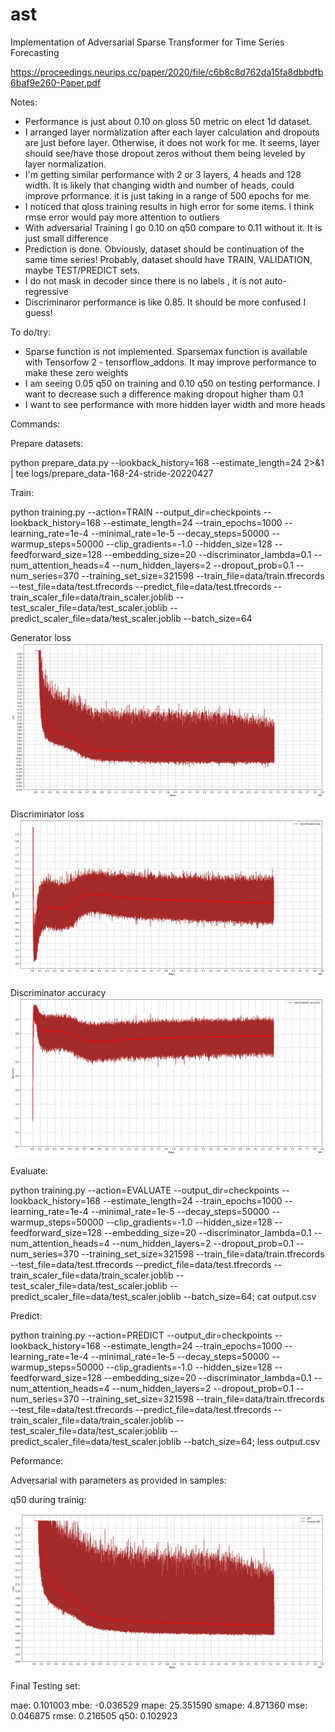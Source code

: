 # ast
Implementation of Adversarial Sparse Transformer for Time Series Forecasting

https://proceedings.neurips.cc/paper/2020/file/c6b8c8d762da15fa8dbbdfb6baf9e260-Paper.pdf

Notes:

- Performance is just about 0.10 on gloss 50 metric on elect 1d dataset.
- I arranged layer normalization after each layer calculation and dropouts are just before layer. Otherwise, it does not work for me. It seems, layer should see/have those dropout zeros without them being leveled by layer normalization.
- I'm getting similar performance with 2 or 3 layers, 4 heads and 128 width. It is likely that changing width and number of heads, could improve prformance. it is just taking in a range of 500 epochs for me.
- I noticed that qloss training results in high error for some items. I think rmse error would pay more attention to outliers
- With adversarial Training I go 0.10 on q50 compare to 0.11 without it. It is just small difference 
- Prediction is done. Obviously, dataset should be continuation of the same time series! Probably, dataset should have TRAIN, VALIDATION, maybe TEST/PREDICT sets.
- I do not mask in decoder since there is no labels , it is not auto-regressive
- Discriminaror performance is like 0.85. It should be more confused I guess! 

To do/try:
- Sparse function is not implemented. Sparsemax function is available with Tensorfow 2 - tensorflow_addons. It may improve performance to make these zero weights
- I am seeing 0.05 q50 on training and 0.10 q50 on testing performance. I want to decrease such a difference making dropout higher tham 0.1
- I want to see performance with more hidden layer width and more heads

Commands:

Prepare datasets:

python prepare_data.py --lookback_history=168 --estimate_length=24 2>&1 | tee logs/prepare_data-168-24-stride-20220427

Train:

python training.py --action=TRAIN --output_dir=checkpoints --lookback_history=168 --estimate_length=24 --train_epochs=1000 --learning_rate=1e-4 --minimal_rate=1e-5 --decay_steps=50000 --warmup_steps=50000 --clip_gradients=-1.0 --hidden_size=128 --feedforward_size=128 --embedding_size=20 --discriminator_lambda=0.1 --num_attention_heads=4 --num_hidden_layers=2 --dropout_prob=0.1 --num_series=370 --training_set_size=321598 --train_file=data/train.tfrecords --test_file=data/test.tfrecords --predict_file=data/test.tfrecords --train_scaler_file=data/train_scaler.joblib --test_scaler_file=data/test_scaler.joblib --predict_scaler_file=data/test_scaler.joblib --batch_size=64

Generator loss
![output sample](samples/data_prep_cell_2_output_0.png "Generator loss")

Discriminator loss
![output sample](samples/data_prep_cell_4_output_0.png "Discriminator loss")

Discriminator accuracy
![output sample](samples/data_prep_cell_5_output_0.png "Discriminator loss")

Evaluate:

python training.py --action=EVALUATE --output_dir=checkpoints --lookback_history=168 --estimate_length=24 --train_epochs=1000 --learning_rate=1e-4 --minimal_rate=1e-5 --decay_steps=50000 --warmup_steps=50000 --clip_gradients=-1.0 --hidden_size=128 --feedforward_size=128 --embedding_size=20 --discriminator_lambda=0.1 --num_attention_heads=4 --num_hidden_layers=2 --dropout_prob=0.1 --num_series=370 --training_set_size=321598 --train_file=data/train.tfrecords --test_file=data/test.tfrecords --predict_file=data/test.tfrecords --train_scaler_file=data/train_scaler.joblib --test_scaler_file=data/test_scaler.joblib --predict_scaler_file=data/test_scaler.joblib --batch_size=64; cat output.csv

Predict:

python training.py --action=PREDICT --output_dir=checkpoints --lookback_history=168 --estimate_length=24 --train_epochs=1000 --learning_rate=1e-4 --minimal_rate=1e-5 --decay_steps=50000 --warmup_steps=50000 --clip_gradients=-1.0 --hidden_size=128 --feedforward_size=128 --embedding_size=20 --discriminator_lambda=0.1 --num_attention_heads=4 --num_hidden_layers=2 --dropout_prob=0.1 --num_series=370 --training_set_size=321598 --train_file=data/train.tfrecords --test_file=data/test.tfrecords --predict_file=data/test.tfrecords --train_scaler_file=data/train_scaler.joblib --test_scaler_file=data/test_scaler.joblib --predict_scaler_file=data/test_scaler.joblib --batch_size=64; less output.csv

Peformance:

Adversarial with parameters as provided in samples:

q50 during trainig:

![output sample](samples/data_prep_cell_3_output_0.png "q50")

Final Testing set:

mae: 0.101003
mbe: -0.036529
mape: 25.351590
smape: 4.871360
mse: 0.046875
rmse: 0.216505
q50: 0.102923
